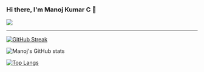 ### Hi there, I'm Manoj Kumar C 👋

![](https://komarev.com/ghpvc/?username=Manojkc15)

<hr>

[![GitHub Streak](https://github-readme-streak-stats.herokuapp.com/?user=Manojkc15&theme=tokyonight)](https://git.io/streak-stats)

![Manoj's GitHub stats](https://github-readme-stats.vercel.app/api?username=Manojkc15&show_icons=true&theme=radical)

[![Top Langs](https://github-readme-stats.vercel.app/api/top-langs/?username=Manojkc15&layout=compact&theme=tokyonight)](https://github.com/Manojkc15/github-readme-stats)


